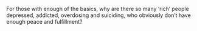 For those with enough of the basics, why are there so many ‘rich’ people depressed, addicted, overdosing and suiciding, who obviously don’t have enough peace and fulfillment?  
